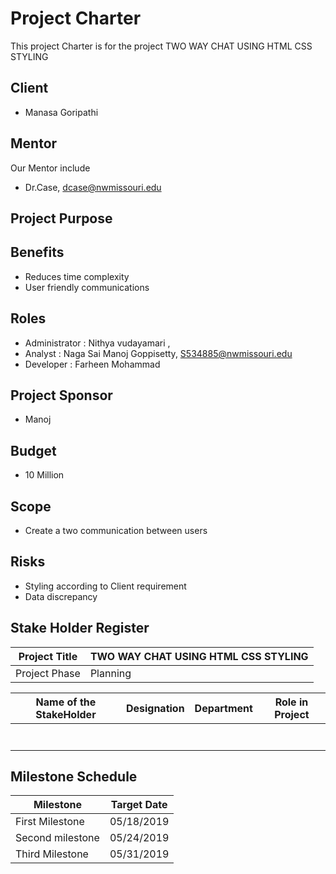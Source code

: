# Project Charter
This project Charter is for the project TWO WAY CHAT USING HTML CSS STYLING 

## Client 
- Manasa Goripathi

## Mentor 
 Our Mentor include 
- Dr.Case, dcase@nwmissouri.edu

## Project Purpose
## Benefits
- Reduces time complexity
- User friendly communications
## Roles 

- Administrator : Nithya vudayamari , 
- Analyst : Naga Sai Manoj Goppisetty, S534885@nwmissouri.edu
- Developer : Farheen Mohammad
## Project Sponsor
- Manoj

## Budget 
- 10 Million

## Scope

- Create a two communication between users 

## Risks 

- Styling according to Client requirement 
- Data discrepancy    

## Stake Holder Register

| Project Title | TWO WAY CHAT USING HTML CSS STYLING |
|---------------|-------------------------------------|
| Project Phase | Planning |


| Name of the StakeHolder | Designation | Department | Role in Project |
| ----------------------- |-------------|------------|-----------------|
|                         |             |            |                 |
|                         |             |            |                 |
|                         |             |            |                 |
|                         |             |            |                 |
|                         |             |            |                 |
|                         |             |            |                 |
|                         |             |            |                 |


## Milestone Schedule
|Milestone| Target Date |
|---------|------------ |
|First Milestone | 05/18/2019|
|Second milestone| 05/24/2019|
|Third Milestone| 05/31/2019 |
